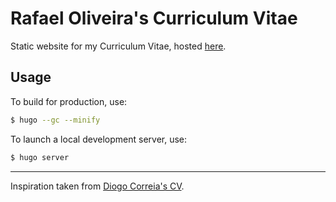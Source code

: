 # Rafael Oliveira's Curriculum Vitae

Static website for my Curriculum Vitae, hosted [here](https://cv.rso.pt).

## Usage

To build for production, use:

```bash
$ hugo --gc --minify
```

To launch a local development server, use:

```bash
$ hugo server
```

---

Inspiration taken from [Diogo Correia's CV](https://github.com/diogotcorreia/cv).
